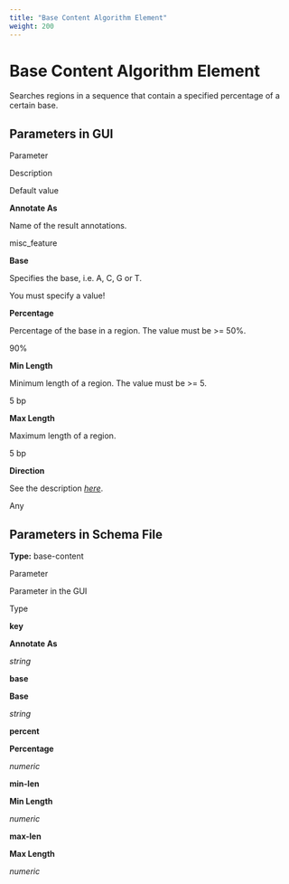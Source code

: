 ```yaml
---
title: "Base Content Algorithm Element"
weight: 200
---
```



# Base Content Algorithm Element

Searches regions in a sequence that contain a specified percentage of a certain base.

Parameters in GUI
-----------------

Parameter

Description

Default value

**Annotate As**

Name of the result annotations.

misc\_feature

**Base**

Specifies the base, i.e. A, C, G or T.

You must specify a value!

**Percentage**

Percentage of the base in a region. The value must be >= 50%.

90%

**Min Length**

Minimum length of a region. The value must be >= 5.

5 bp

**Max Length**

Maximum length of a region.

5 bp

**Direction**

See the description [_here_](http://ugene.unipro.ru/documentation/qd_manual/manipulating_schema/managing_strands.html#managing-strands).

Any

Parameters in Schema File
-------------------------

**Type:** base-content

Parameter

Parameter in the GUI

Type

**key**

**Annotate As**

_string_

**base**

**Base**

_string_

**percent**

**Percentage**

_numeric_

**min-len**

**Min Length**

_numeric_

**max-len**

**Max Length**

_numeric_
